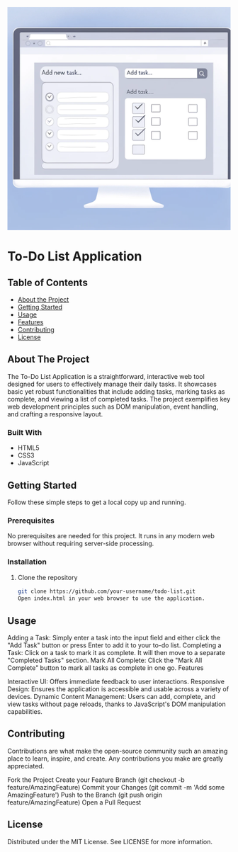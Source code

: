 ![Alt text](todo_application.webp)

# To-Do List Application

## Table of Contents

- [About the Project](#about-the-project)
- [Getting Started](#getting-started)
- [Usage](#usage)
- [Features](#features)
- [Contributing](#contributing)
- [License](#license)

## About The Project

The To-Do List Application is a straightforward, interactive web tool designed for users to effectively manage their daily tasks. It showcases basic yet robust functionalities that include adding tasks, marking tasks as complete, and viewing a list of completed tasks. The project exemplifies key web development principles such as DOM manipulation, event handling, and crafting a responsive layout.

### Built With

- HTML5
- CSS3
- JavaScript

## Getting Started

Follow these simple steps to get a local copy up and running.

### Prerequisites

No prerequisites are needed for this project. It runs in any modern web browser without requiring server-side processing.

### Installation

1. Clone the repository
   ```sh
   git clone https://github.com/your-username/todo-list.git
   Open index.html in your web browser to use the application.
   ```

## Usage

Adding a Task: Simply enter a task into the input field and either click the "Add Task" button or press Enter to add it to your to-do list.
Completing a Task: Click on a task to mark it as complete. It will then move to a separate "Completed Tasks" section.
Mark All Complete: Click the "Mark All Complete" button to mark all tasks as complete in one go.
Features

Interactive UI: Offers immediate feedback to user interactions.
Responsive Design: Ensures the application is accessible and usable across a variety of devices.
Dynamic Content Management: Users can add, complete, and view tasks without page reloads, thanks to JavaScript's DOM manipulation capabilities.

## Contributing

Contributions are what make the open-source community such an amazing place to learn, inspire, and create. Any contributions you make are greatly appreciated.

Fork the Project
Create your Feature Branch (git checkout -b feature/AmazingFeature)
Commit your Changes (git commit -m 'Add some AmazingFeature')
Push to the Branch (git push origin feature/AmazingFeature)
Open a Pull Request

## License

Distributed under the MIT License. See LICENSE for more information.
